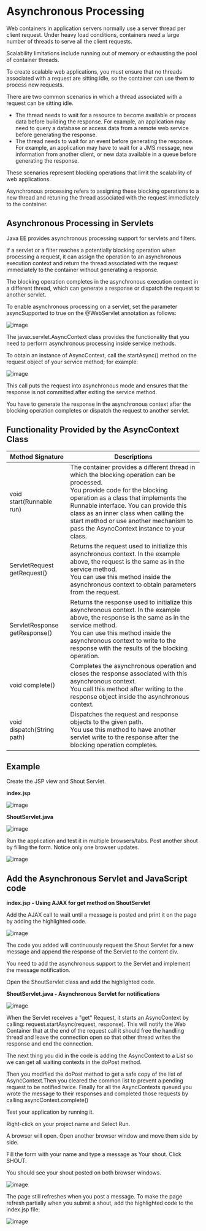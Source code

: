 # Asynchronous Processing

Web containers in application servers normally use a server thread per client request. Under heavy load conditions, containers need a large number of threads to serve all the client requests. 

Scalability limitations include running out of memory or exhausting the pool of container threads. 

To create scalable web applications, you must ensure that no threads associated with a request are sitting idle, so the container can use them to process new requests.

There are two common scenarios in which a thread associated with a request can be sitting idle.

- The thread needs to wait for a resource to become available or process data before building the response. For example, an application may need to query a database or access data from a remote web service before generating the response.
- The thread needs to wait for an event before generating the response. For example, an application may have to wait for a JMS message, new information from another client, or new data available in a queue before generating the response.

These scenarios represent blocking operations that limit the scalability of web applications. 

Asynchronous processing refers to assigning these blocking operations to a new thread and retuning the thread associated with the request immediately to the container.

## Asynchronous Processing in Servlets

Java EE provides asynchronous processing support for servlets and filters. 

If a servlet or a filter reaches a potentially blocking operation when processing a request, it can assign the operation to an asynchronous execution context and return the thread associated with the request immediately to the container without generating a response. 

The blocking operation completes in the asynchronous execution context in a different thread, which can generate a response or dispatch the request to another servlet.

To enable asynchronous processing on a servlet, set the parameter asyncSupported to true on the @WebServlet annotation as follows:

![image](https://github.com/user-attachments/assets/30cc6c7e-13c7-4b70-9209-e2bd7ed879aa)

The javax.servlet.AsyncContext class provides the functionality that you need to perform asynchronous processing inside service methods. 

To obtain an instance of AsyncContext, call the startAsync() method on the request object of your service method; for example:

![image](https://github.com/user-attachments/assets/800522cb-d406-4c4e-be9b-6e439304bfbd)

This call puts the request into asynchronous mode and ensures that the response is not committed after exiting the service method. 

You have to generate the response in the asynchronous context after the blocking operation completes or dispatch the request to another servlet.

## Functionality Provided by the AsyncContext Class

| Method Signature | Descriptions |
|------------------|--------------|
| void start(Runnable run) | The container provides a different thread in which the blocking operation can be processed.<br/>You provide code for the blocking operation as a class that implements the Runnable interface. You can provide this class as an inner class when calling the start method or use another mechanism to pass the AsyncContext instance to your class.|
| ServletRequest getRequest() | Returns the request used to initialize this asynchronous context. In the example above, the request is the same as in the service method.<br/>You can use this method inside the asynchronous context to obtain parameters from the request. |
| ServletResponse getResponse() | Returns the response used to initialize this asynchronous context. In the example above, the response is the same as in the service method.<br/>You can use this method inside the asynchronous context to write to the response with the results of the blocking operation. |
| void complete() | Completes the asynchronous operation and closes the response associated with this asynchronous context.<br/>You call this method after writing to the response object inside the asynchronous context. |
| void dispatch(String path) | Dispatches the request and response objects to the given path.<br/>You use this method to have another servlet write to the response after the blocking operation completes. |

## Example

Create the JSP view and Shout Servlet.

**index.jsp**

![image](https://github.com/user-attachments/assets/d460817a-757e-40f0-b7cc-48fd66d5bcfa)

**ShoutServlet.java**

![image](https://github.com/user-attachments/assets/fa4a1e38-df09-4908-9aff-f4cb6718df09)

Run the application and test it in multiple browsers/tabs. Post another shout by filling the form. Notice only one browser updates.

![image](https://github.com/user-attachments/assets/e1ff9203-19c0-4af1-a5b6-7c851173784d)

## Add the Asynchronous Servlet and JavaScript code

**index.jsp - Using AJAX for get method on ShoutServlet**

Add the AJAX call to wait until a message is posted and print it on the page by adding the highlighted code.

![image](https://github.com/user-attachments/assets/c3f42a11-170c-4609-ae0b-d3706216c68d)

The code you added will continuously request the Shout Servlet for a new message and append the response of the Servlet to the content div.

You need to add the asynchronous support to the Servlet and implement the message notification.

Open the ShoutServlet class and add the highlighted code.

**ShoutServlet.java - Asynchronous Servlet for notifications**

![image](https://github.com/user-attachments/assets/b9706ffc-9588-499a-b95a-a1148b706bdd)

When the Servlet receives a "get" Request, it starts an AsyncContext by calling: request.startAsync(request, response). This will notify the Web Container that at the end of the request call it should free the handling thread and leave the connection open so that other thread writes the response and end the connection.

The next thing you did in the code is adding the AsyncContext to a List so we can get all waiting contexts in the doPost method.

Then you modified the doPost method to get a safe copy of the list of AsyncContext.Then you cleared the common list to prevent a pending request to be notified twice. Finally for all the AsyncContexts queued you wrote the message to their responses and completed those requests by calling asyncContext.complete()

Test your application by running it.

Right-click on your project name and Select Run.

A browser will open. Open another browser window and move them side by side.

Fill the form with your name and type a message as Your shout. Click SHOUT.

You should see your shout posted on both browser windows.

![image](https://github.com/user-attachments/assets/2d491d72-ee8a-4154-ad1b-3fad5c7be4f5)

The page still refreshes when you post a message. To make the page refresh partially when you submit a shout, add the highlighted code to the index.jsp file:

![image](https://github.com/user-attachments/assets/af3a2e7d-0297-4df9-8c36-f8323680ba93)
